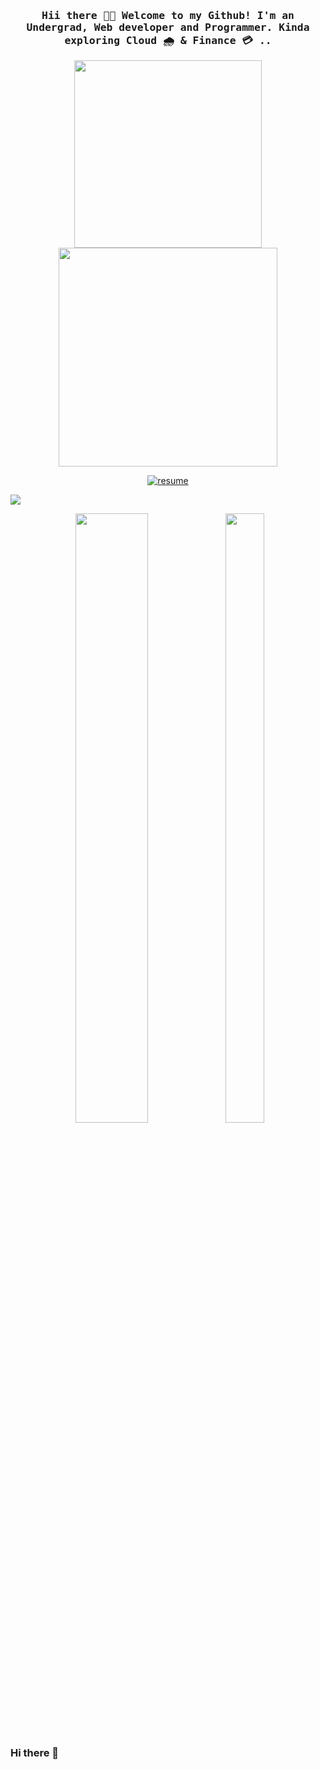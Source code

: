 <h3 align="center"><samp> Hii there 👋🏽  Welcome to my Github! I'm an Undergrad, Web developer and Programmer. Kinda exploring Cloud 🌧️ & Finance 💳 .. </samp></h3>

<p align="center">
  <img width="300" src="Images/hello.gif"></br>
  <img width="350" src="Images/endline.gif">
</p>

<p align="center">
<a href= ""><img alt="resume" src="https://img.icons8.com/external-itim2101-lineal-color-itim2101/40/000000/external-resume-human-resources-itim2101-lineal-color-itim2101.png"/></a>

<a href= "https://www.linkedin.com/in/arun-sahoo-2a7709212/"><img src="https://img.icons8.com/color/40/000000/linkedin.png"/></a>
</p>

<p align="center">
<img height="50%" width="48%" src ="https://github-readme-stats.vercel.app/api?username=arunsahoo-xt&&show_icons=true&count_private=true&theme=solarized-light&hide_border=true&hide=stars,issues&bg_color=00000000">
<img height="50%" width="35%" src ="https://github-readme-stats.vercel.app/api/top-langs?username=arunsahoo-xt&show_icons=true&locale=en&layout=compact&hide_border=true&theme=solarized-light&bg_color=00000000&langs_count=6">
</p>


### Hi there 👋

<!--
**arunsahoo-xt/arunsahoo-xt** is a ✨ _special_ ✨ repository because its `README.md` (this file) appears on your GitHub profile.

Here are some ideas to get you started:

- 🔭 I’m currently working on ...
- 🌱 I’m currently learning ...
- 👯 I’m looking to collaborate on ...
- 🤔 I’m looking for help with ...
- 💬 Ask me about ...
- 📫 How to reach me: ...
- 😄 Pronouns: ...
- ⚡ Fun fact: ...
-->

